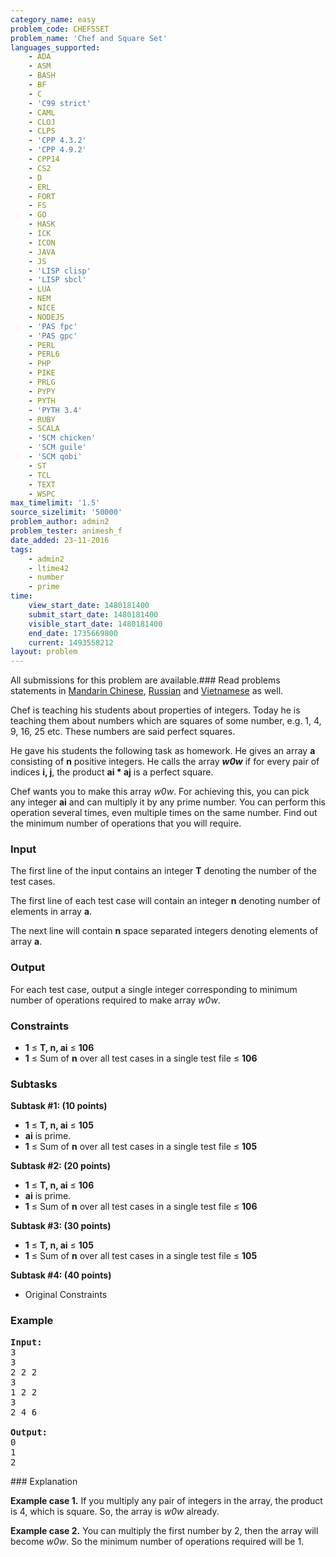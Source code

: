 ```yaml
---
category_name: easy
problem_code: CHEFSSET
problem_name: 'Chef and Square Set'
languages_supported:
    - ADA
    - ASM
    - BASH
    - BF
    - C
    - 'C99 strict'
    - CAML
    - CLOJ
    - CLPS
    - 'CPP 4.3.2'
    - 'CPP 4.9.2'
    - CPP14
    - CS2
    - D
    - ERL
    - FORT
    - FS
    - GO
    - HASK
    - ICK
    - ICON
    - JAVA
    - JS
    - 'LISP clisp'
    - 'LISP sbcl'
    - LUA
    - NEM
    - NICE
    - NODEJS
    - 'PAS fpc'
    - 'PAS gpc'
    - PERL
    - PERL6
    - PHP
    - PIKE
    - PRLG
    - PYPY
    - PYTH
    - 'PYTH 3.4'
    - RUBY
    - SCALA
    - 'SCM chicken'
    - 'SCM guile'
    - 'SCM qobi'
    - ST
    - TCL
    - TEXT
    - WSPC
max_timelimit: '1.5'
source_sizelimit: '50000'
problem_author: admin2
problem_tester: animesh_f
date_added: 23-11-2016
tags:
    - admin2
    - ltime42
    - number
    - prime
time:
    view_start_date: 1480181400
    submit_start_date: 1480181400
    visible_start_date: 1480181400
    end_date: 1735669800
    current: 1493558212
layout: problem
---
```

All submissions for this problem are available.###  Read problems statements in [Mandarin Chinese](http://www.codechef.com/download/translated/LTIME42/mandarin/CHEFSSET.pdf), [Russian](http://www.codechef.com/download/translated/LTIME42/russian/CHEFSSET.pdf) and [Vietnamese](http://www.codechef.com/download/translated/LTIME42/vietnamese/CHEFSSET.pdf) as well.

Chef is teaching his students about properties of integers. Today he is teaching them about numbers which are squares of some number, e.g. 1, 4, 9, 16, 25 etc. These numbers are said perfect squares.

He gave his students the following task as homework. He gives an array **a** consisting of **n** positive integers. He calls the array **_w0w_** if for every pair of indices **i, j**, the product **ai \* aj** is a perfect square.

Chef wants you to make this array _w0w_. For achieving this, you can pick any integer **ai** and can multiply it by any prime number. You can perform this operation several times, even multiple times on the same number. Find out the minimum number of operations that you will require.

### Input

The first line of the input contains an integer **T** denoting the number of the test cases.

The first line of each test case will contain an integer **n** denoting number of elements in array **a**.

The next line will contain **n** space separated integers denoting elements of array **a**.

### Output

For each test case, output a single integer corresponding to minimum number of operations required to make array _w0w_.

### Constraints

- **1** ≤ **T, n, ai** ≤ **106**
- **1** ≤ Sum of **n** over all test cases in a single test file ≤ **106**

### Subtasks

**Subtask #1: (10 points)**

- **1** ≤ **T, n, ai** ≤ **105**
- **ai** is prime.
- **1** ≤ Sum of **n** over all test cases in a single test file ≤ **105**

**Subtask #2: (20 points)**

- **1** ≤ **T, n, ai** ≤ **106**
- **ai** is prime.
- **1** ≤ Sum of **n** over all test cases in a single test file ≤ **106**

**Subtask #3: (30 points)**

- **1** ≤ **T, n, ai** ≤ **105**
- **1** ≤ Sum of **n** over all test cases in a single test file ≤ **105**

**Subtask #4: (40 points)**

- Original Constraints

### Example

<pre><b>Input:</b>
3
3
2 2 2
3
1 2 2
3
2 4 6

<b>Output:</b>
0
1
2
</pre>### Explanation

**Example case 1.** If you multiply any pair of integers in the array, the product is 4, which is square. So, the array is _w0w_ already.

**Example case 2.** You can multiply the first number by 2, then the array will become _w0w_. So the minimum number of operations required will be 1.
